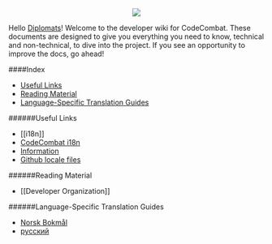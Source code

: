 <div style="text-align:center"><img src ="https://popey456963.github.io/s/CoCo.png" /></div>

Hello [Diplomats](https://codecombat.com/contribute/diplomat)! Welcome to the developer wiki for CodeCombat. These documents are designed to give you everything you need to know, technical and non-technical, to dive into the project. If you see an opportunity to improve the docs, go ahead!

####Index
* [Useful Links](#useful-links)
* [Reading Material](#reading-material)
* [Language-Specific Translation Guides](#translation-guides)

######Useful Links
* [[i18n]]
* [CodeCombat i18n](https://codecombat.com/i18n)
* [Information](https://codecombat.com/contribute/diplomat)
* [Github locale files](https://github.com/codecombat/codecombat/tree/master/app/locale)

######Reading Material
* [[Developer Organization]]

######Language-Specific Translation Guides
* [Norsk Bokmål](https://github.com/codecombat/codecombat/wiki/i18n-Glossary-nb)
* [русский](https://github.com/codecombat/codecombat/wiki/i18n-Glossary-ru)